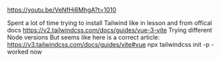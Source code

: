 https://youtu.be/VeNfHj6MhgA?t=1010

Spent a lot of time trying to install Tailwind like in lesson and from offical docs
https://v2.tailwindcss.com/docs/guides/vue-3-vite
Trying different Node versions
But seems like here is a correct article: 
https://v3.tailwindcss.com/docs/guides/vite#vue 
npx tailwindcss init -p - worked now